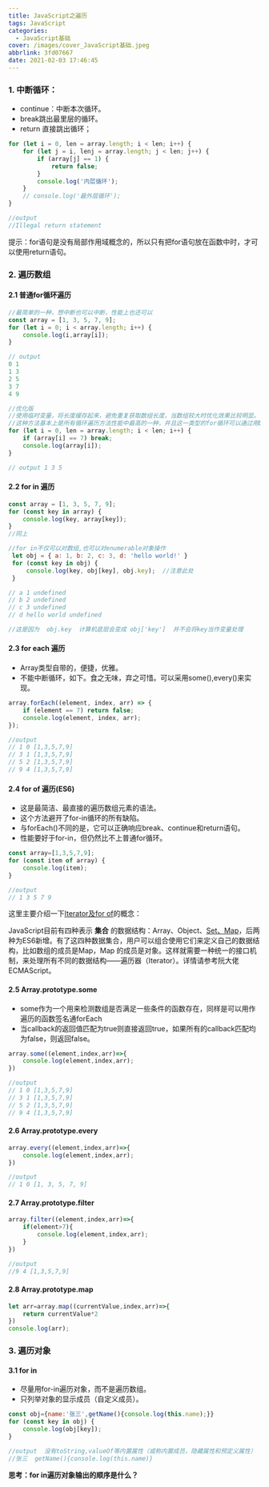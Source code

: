 ```yaml
---
title: JavaScript之遍历
tags: JavaScript
categories:
  - JavaScript基础
cover: /images/cover_JavaScript基础.jpeg
abbrlink: 3fd07667
date: 2021-02-03 17:46:45
---
```



### 1. 中断循环：

* continue：中断本次循环。
* break跳出最里层的循环。
* return 直接跳出循环；

```javascript
for (let i = 0, len = array.length; i < len; i++) {
    for (let j = i, lenj = array.length; j < len; j++) {
        if (array[j] == 1) {
            return false;
        }
        console.log('内层循环');
    }
    // console.log('最外层循环');
}

//output
//Illegal return statement
```

提示：for语句是没有局部作用域概念的，所以只有把for语句放在函数中时，才可以使用return语句。

### 2. 遍历数组


#### 2.1 普通for循环遍历

```javascript
//最简单的一种，想中断也可以中断，性能上也还可以
const array = [1, 3, 5, 7, 9];
for (let i = 0; i < array.length; i++) {
    console.log(i,array[i]);
}

// output
0 1
1 3
2 5
3 7
4 9

//优化版
//使用临时变量，将长度缓存起来，避免重复获取数组长度，当数组较大时优化效果比较明显。
//这种方法基本上是所有循环遍历方法性能中最高的一种，并且这一类型的for循环可以通过用break来中断循环
for (let i = 0, len = array.length; i < len; i++) {
    if (array[i] == 7) break;
    console.log(array[i]);
}

// output 1 3 5
```

#### 2.2 for in 遍历

   ```javascript
   const array = [1, 3, 5, 7, 9];
   for (const key in array) {
       console.log(key, array[key]);
   }
   //同上
   
   //for in不仅可以对数组,也可以对enumerable对象操作
    let obj = { a: 1, b: 2, c: 3, d: 'hello world!' }
    for (const key in obj) {
        console.log(key, obj[key], obj.key);  //注意此处
    }
   
   // a 1 undefined
   // b 2 undefined
   // c 3 undefined
   // d hello world undefined
   
   //这是因为  obj.key  计算机底层会变成 obj['key']  并不会将key当作变量处理
   ```


#### 2.3 for each 遍历

   * Array类型自带的，便捷，优雅。
   * 不能中断循环，如下。食之无味，弃之可惜。可以采用some(),every()来实现。

```javascript
array.forEach((element, index, arr) => {
    if (element == 7) return false;
    console.log(element, index, arr);
});

//output
// 1 0 [1,3,5,7,9]
// 3 1 [1,3,5,7,9]
// 5 2 [1,3,5,7,9]
// 9 4 [1,3,5,7,9]
```

#### 2.4 for of 遍历(ES6)
   * 这是最简洁、最直接的遍历数组元素的语法。
   * 这个方法避开了for-in循环的所有缺陷。
   * 与forEach()不同的是，它可以正确响应break、continue和return语句。
   * 性能要好于for-in，但仍然比不上普通for循环。

```javascript
const array=[1,3,5,7,9];
for (const item of array) {
    console.log(item);
}

//output
// 1 3 5 7 9
```

   这里主要介绍一下[Iterator及for of](https://es6.ruanyifeng.com/#docs/iterator)的概念：

   JavaScript目前有四种表示 **集合** 的数据结构：Array、Object、[Set、Map](https://es6.ruanyifeng.com/#docs/set-map)，后两种为ES6新增。有了这四种数据集合，用户可以组合使用它们来定义自己的数据结构，比如数组的成员是Map，Map 的成员是对象。这样就需要一种统一的接口机制，来处理所有不同的数据结构——遍历器（Iterator）。详情请参考阮大佬ECMAScript。

#### 2.5 Array.prototype.some

   * some作为一个用来检测数组是否满足一些条件的函数存在，同样是可以用作遍历的函数签名通forEach
   * 当callback的返回值匹配为true则直接返回true，如果所有的callback匹配均为false，则返回false。

```javascript
array.some((element,index,arr)=>{
    console.log(element,index,arr);
})

//output
// 1 0 [1,3,5,7,9]
// 3 1 [1,3,5,7,9]
// 5 2 [1,3,5,7,9]
// 9 4 [1,3,5,7,9]
```

#### 2.6 Array.prototype.every

```javascript
array.every((element,index,arr)=>{
    console.log(element,index,arr);
})

//output
// 1 0 [1, 3, 5, 7, 9]
```

#### 2.7 Array.prototype.filter

```javascript
array.filter((element,index,arr)=>{
    if(element>7){
        console.log(element,index,arr);
    }
})

//output
//9 4 [1,3,5,7,9]
```

#### 2.8 Array.prototype.map

```javascript
let arr=array.map((currentValue,index,arr)=>{
    return currentValue*2
})
console.log(arr);
```

   

### 3. 遍历对象

#### 3.1 for in

* 尽量用for-in遍历对象，而不是遍历数组。
* 只列举对象的显示成员（自定义成员）。

```javascript
const obj={name:'张三',getName(){console.log(this.name);}}
for (const key in obj) {
    console.log(obj[key]);
}

//output  没有toString,valueOf等内置属性（或称内置成员，隐藏属性和预定义属性）
//张三  getName(){console.log(this.name)}
```

**思考：for in遍历对象输出的顺序是什么？**



